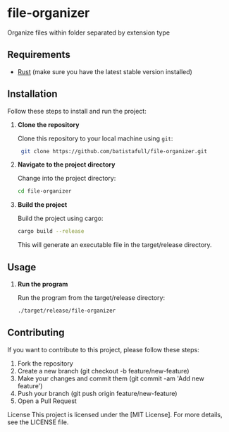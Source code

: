 # file-organizer
Organize files within folder separated by extension type


## Requirements

- [Rust](https://www.rust-lang.org/tools/install) (make sure you have the latest stable version installed)

## Installation

Follow these steps to install and run the project:

1. **Clone the repository**

   Clone this repository to your local machine using `git`:

   ```sh
    git clone https://github.com/batistafull/file-organizer.git
   ```
2. **Navigate to the project directory**

    Change into the project directory:

    ```sh
    cd file-organizer
    ```

3. **Build the project**

    Build the project using cargo:

    ```sh
    cargo build --release
    ```
    This will generate an executable file in the target/release directory.

## Usage
1. **Run the program**

    Run the program from the target/release directory:

    ```sh
    ./target/release/file-organizer
    ```


## Contributing
If you want to contribute to this project, please follow these steps:

1. Fork the repository
2. Create a new branch (git checkout -b feature/new-feature)
3. Make your changes and commit them (git commit -am 'Add new feature')
4. Push your branch (git push origin feature/new-feature)
5. Open a Pull Request


License
This project is licensed under the [MIT License]. For more details, see the LICENSE file.

